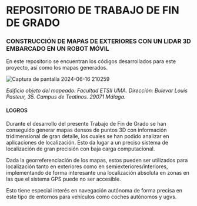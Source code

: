 # REPOSITORIO DE TRABAJO DE FIN DE GRADO
### CONSTRUCCIÓN DE MAPAS DE EXTERIORES CON UN LIDAR 3D EMBARCADO EN UN ROBOT MÓVIL

En este repositorio se encuentran los códigos desarrollados para este proyecto, así como los mapas generados.

![Captura de pantalla 2024-06-16 210259](https://github.com/FranciscoAnayaPalacios/TFG/assets/145780472/5b7bc1b5-85b5-442b-8fcf-9b03f0569dfe)

*Edificio objeto del mapeado: Facultad ETSII UMA.*
*Dirección: Bulevar Louis Pasteur, 35. Campus de Teatinos. 29071 Málaga.*

#### LOGROS

Durante el desarrollo del presente Trabajo de Fin de Grado se han conseguido generar mapas densos de puntos 3D con información tridimensional de gran detalle, los cuales se han podido analizar en aplicaciones de localización. Esto da lugar a un preciso sistema de localización de gran precisión con baja carga computacional.

Dada la georreferenciación de los mapas, estos pueden ser utilizados para localización tanto en exteriores como en semiexteriores/interiores, implementando de forma interesante una localización absoluta en zonas en las que el sistema GPS puede no ser accesible.

Esto tiene especial interés en navegación autónoma de forma precisa en este tipo de entornos para vehículos  como coches autónomos y ugvs.
